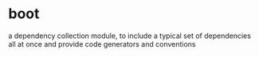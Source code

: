 # boot
a dependency collection module, to include a typical set of dependencies all at once and provide code generators and conventions
